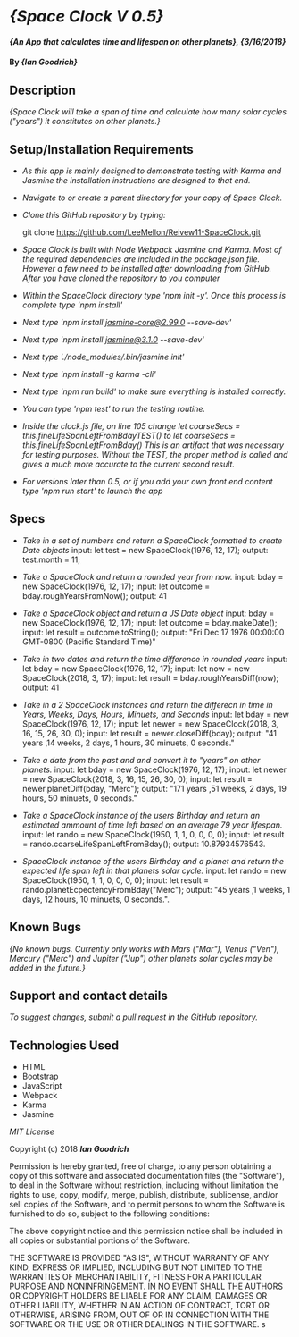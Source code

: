 # _{Space Clock V 0.5}_

#### _{An App that calculates time and lifespan on other planets}, {3/16/2018}_

#### By _**{Ian Goodrich}**_

## Description

_{Space Clock will take a span of time and calculate how many solar cycles ("years") it constitutes on other planets.}_

## Setup/Installation Requirements

* _As this app is mainly designed to demonstrate testing with Karma and Jasmine the installation instructions are designed to that end._

* _Navigate to or create a parent directory for your copy of Space Clock._

* _Clone this GitHub repository by typing:_

  git clone https://github.com/LeeMellon/Reivew11-SpaceClock.git


* _Space Clock is built with Node Webpack Jasmine and Karma. Most of the required dependencies are included in the package.json file. However a few need to be installed after downloading from GitHub. After you have cloned the repository to you computer_

* _Within the SpaceClock directory type 'npm init -y'. Once this process is complete type 'npm install'_

* _Next type 'npm install jasmine-core@2.99.0 --save-dev'_

* _Next type 'npm install jasmine@3.1.0 --save-dev'_

* _Next type './node_modules/.bin/jasmine init'_

* _Next type 'npm install -g karma -cli'_

* _Next type 'npm run build' to make sure everything is installed correctly._

* _You can type 'npm test' to run the testing routine._

* _Inside the clock.js file, on line 105 change
    let coarseSecs = this.fineLifeSpanLeftFromBdayTEST()
 to let coarseSecs = this.fineLifeSpanLeftFromBday()
    This is an artifact that was necessary for testing purposes. Without the TEST, the proper method is called and gives a much more accurate to the current second result._

* _For versions later than 0.5, or if you add your own front end content type 'npm run start' to launch the app_

## Specs

* _Take in a set of numbers and return a SpaceClock formatted to create Date objects_
    input: let test = new SpaceClock(1976, 12, 17);
    output: test.month = 11;

* _Take a SpaceClock and return a rounded year from now._
    input: bday = new SpaceClock(1976, 12, 17);
    input: let outcome = bday.roughYearsFromNow();
    output: 41

* _Take a SpaceClock object and return a JS Date object_
    input: bday = new SpaceClock(1976, 12, 17);
    input: let outcome = bday.makeDate();
    input: let result = outcome.toString();
    output: "Fri Dec 17 1976 00:00:00 GMT-0800 (Pacific Standard Time)"

* _Take in two dates and return the time difference in rounded years_
    input: let bday = new SpaceClock(1976, 12, 17);
    input: let now = new SpaceClock(2018, 3, 17);
    input: let result = bday.roughYearsDiff(now);
    output: 41

* _Take in a 2 SpaceClock instances and return the differecn in time in Years, Weeks, Days, Hours, Minuets, and Seconds_
    input: let bday = new SpaceClock(1976, 12, 17);
    input: let newer = new SpaceClock(2018, 3, 16, 15, 26, 30, 0);
    input: let result = newer.closeDiff(bday);
    output: "41 years ,14  weeks, 2 days, 1 hours, 30 minuets, 0 seconds."


* _Take a date from the past and and convert it to "years" on other planets._
    input: let bday = new SpaceClock(1976, 12, 17);
    input: let newer = new SpaceClock(2018, 3, 16, 15, 26, 30, 0);
    input: let result = newer.planetDiff(bday, "Merc");
    output: "171 years ,51  weeks, 2 days, 19 hours, 50 minuets, 0 seconds."

* _Take a SpaceClock instance of the users Birthday and return an estimated ammount of time left based on an average 79 year lifespan._
    input: let rando = new SpaceClock(1950, 1, 1, 0, 0, 0, 0);
    input: let result = rando.coarseLifeSpanLeftFromBday();
    output: 10.87934576543.

* _SpaceClock instance of the users Birthday and a planet and return the expected life span left in that planets solar cycle._
      input: let rando = new SpaceClock(1950, 1, 1, 0, 0, 0, 0);
      input: let result = rando.planetEcpectencyFromBday("Merc");
      output: "45 years ,1  weeks, 1 days, 12 hours, 10 minuets, 0 seconds.".
## Known Bugs

_{No known bugs. Currently only works with Mars ("Mar"), Venus ("Ven"), Mercury ("Merc") and Jupiter ("Jup") other planets solar cycles may be added in the future.}_

## Support and contact details


_To suggest changes, submit a pull request in the GitHub repository._

## Technologies Used

* HTML
* Bootstrap
* JavaScript
* Webpack
* Karma
* Jasmine


*MIT License*

Copyright (c) 2018 **_Ian Goodrich_**

Permission is hereby granted, free of charge, to any person obtaining a copy
of this software and associated documentation files (the "Software"), to deal
in the Software without restriction, including without limitation the rights
to use, copy, modify, merge, publish, distribute, sublicense, and/or sell
copies of the Software, and to permit persons to whom the Software is
furnished to do so, subject to the following conditions:

The above copyright notice and this permission notice shall be included in all
copies or substantial portions of the Software.

THE SOFTWARE IS PROVIDED "AS IS", WITHOUT WARRANTY OF ANY KIND, EXPRESS OR
IMPLIED, INCLUDING BUT NOT LIMITED TO THE WARRANTIES OF MERCHANTABILITY,
FITNESS FOR A PARTICULAR PURPOSE AND NONINFRINGEMENT. IN NO EVENT SHALL THE
AUTHORS OR COPYRIGHT HOLDERS BE LIABLE FOR ANY CLAIM, DAMAGES OR OTHER
LIABILITY, WHETHER IN AN ACTION OF CONTRACT, TORT OR OTHERWISE, ARISING FROM,
OUT OF OR IN CONNECTION WITH THE SOFTWARE OR THE USE OR OTHER DEALINGS IN THE
SOFTWARE.
s
